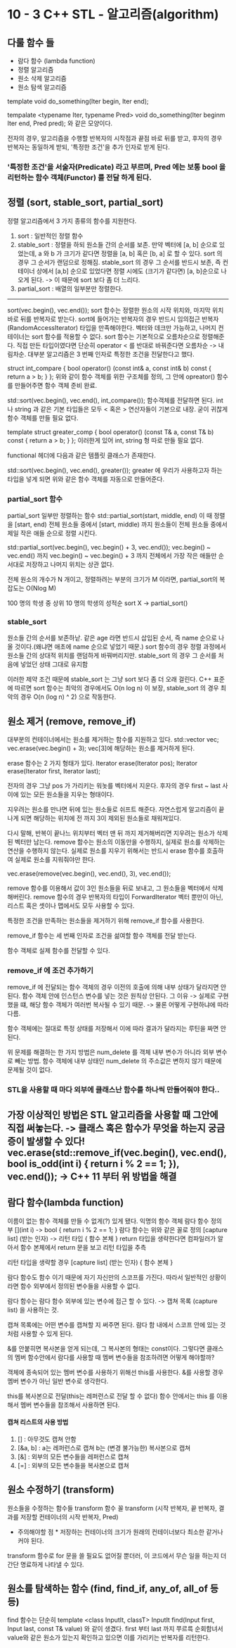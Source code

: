 # 10 - 3 C++ STL - 알고리즘(algorithm)
## 다룰 함수 들
- 람다 함수 (lambda function)
- 정렬 알고리즘
- 원소 삭제 알고리즘
- 원소 탐색 알고리즘

template <typename Iter>
void do_something(Iter begin, Iter end);

tempalate <typename Iter, typename Pred>
void do_something(Iter beginm Iter end, Pred pred);
와 같은 모양이다.

전자의 경우, 알고리즘을 수행할 반복자의 시작점과 끝점 바로 뒤를 받고, 후자의 경우 반복자는 동일하게 받되, '특정한 조건'을 추가 인자로 받게 된다.
### '특정한 조건'을 서술자(Predicate) 라고 부르며, Pred 에는 보통 bool 을 리턴하는 함수 객체(Functor) 를 전달 하게 된다.

## 정렬 (sort, stable_sort, partial_sort)
정렬 알고리즘에서 3 가지 종류의 함수를 지원한다.
1. sort : 일반적인 정렬 함수
2. stable_sort : 정렬을 하되 원소들 간의 순서를 보존.
만약 벡터에 [a, b] 순으로 있었는데, a 와 b 가 크기가 같다면 정렬을 [a, b] 혹은 [b, a] 로 할 수 있다.
sort 의 경우 그 순서가 랜덤으로 정해짐.
stable_sort 의 경우 그 순서를 반드시 보존, 즉 컨테이너 상에서 [a,b] 순으로 있었다면 정렬 시에도 (크기가 같다면) [a, b]순으로 나오게 된다. -> 이 때문에 sort 보다 좀 더 느리다.
3. partial_sort : 배열의 일부분만 정렬한다.
----
sort(vec.begin(), vec.end());
sort 함수는 정렬한 원소의 시작 위치와, 마지막 위치 바로 뒤를 반복자로 받는다.
sort에 들어가는 반복자의 경우 반드시 임의접근 반복자(RandomAccessIterator) 타입을 만족해야한다.
벡터와 데크만 가능하고, 나머지 컨테이너는 sort 함수를 적용할 수 없다.
sort 함수는 기본적으로 오름차순으로 정렬해준다.
직접 만든 타입이였다면 단순히 operator < 를 반대로 바꿔준다면 오름차순 -> 내림차순.
대부분 알고리즘은 3 번째 인자로 특정한 조건을 전달한다고 했다.

struct int_compare {
	bool operator() (const int& a, const int& b) const { return a > b; }
};
위와 같이 함수 객체를 위한 구조체를 정의, 그 안에 opreator() 함수를 만들어주면 함수 객체 준비 완료.

std::sort(vec.begin(), vec.end(), int_compare());
함수객체를 전달하면 된다.
int 나 string 과 같은 기본 타입들은 모두 < 혹은 > 연산자들이 기본으로 내장.
굳이 귀찮게 함수 객체를 만들 필요 없다.

template <typename T>
struct greater_comp {
	bool operator() (const T& a, const T& b) const { return a > b; }
};
이러한게 있어 int, string 형 따로 만들 필요 없다.

functional 헤더에 다음과 같은 템플릿 클래스가 존재한다.

std::sort(vec.begin(), vec.end(), greater<int>());
greater 에 우리가 사용하고자 하는 타입을 넣게 되면 위와 같은 함수 객체를 자동으로 만들어준다.

### partial_sort 함수
partial_sort 일부만 정렬하는 함수
std::partial_sort(start, middle, end)
이 때 정렬을 [start, end) 전체 원소들 중에서 [start, middle) 까지 원소들이 전체 원소들 중에서 제일 작은 애들 순으로 정렬 시킨다.

std::partial_sort(vec.begin(), vec.begin() + 3, vec.end());
vec.begin() ~ vec.end() 까지 vec.begin() ~ vec.begin() + 3 까지 전체에서 가장 작은 애들만 순서대로 저장하고 나머지 위치는 상관 없다.

전체 원소의 개수가 N 개이고, 정렬하려는 부분의 크기가 M 이라면, partial_sort의 복잡도는 O(Nlog M)

100 명의 학생 중 상위 10 명의 학생의 성적순
sort X -> partial_sort()

### stable_sort
원소들 간의 순서를 보존하낟.
같은 age 라면 반드시 삽입된 순서, 즉 name 순으로 나올 것이다.(왜냐면 애초에 name 순으로 넣었기 때문.)
sort 함수의 경우 정렬 과정에서 원소들 간의 상대적 위치를 랜덤하게 바꿔버리지만. stable_sort 의 경우 그 순서를 처음에 넣었던 상태 그대로 유지함

이러한 제약 조건 때문에 stable_sort 는 그냥 sort 보다 좀 더 오래 걸린다.
C++ 표준에 따르면 sort 함수는 최악의 경우에서도 O(n log n) 이 보장, stable_sort 의 경우 최악의 경우  O(n (log n) ^ 2) 으로 작동한다.

## 원소 제거 (remove, remove_if)
대부분의 컨테이너에서는 원소를 제거하는 함수를 지원하고 있다.
std::vector<int> vec;
vec.erase(vec.begin() + 3);
vec[3]에 해당하는 원소를 제거하게 된다.

erase 함수는 2 가지 형태가 있다.
Iterator erase(Iterator pos);
Iterator erase(Iterator first, Iterator last);
 
전자의 경우 그냥 pos 가 가리키는 워놋를 벡터에서 지운다.
후자의 경우 first ~ last 사이에 있는 모든 원소들을 지우는 형태이다.

지우려는 원소를 만나면 뒤에 있는 원소들로 쉬프트 해준다.
자연스럽게 알고리즘이 끝나게 되면 해당하는 위치에 전 까지 3이 제외된 원소들로 채워져있다.

다시 말해, 반복이 끝나느 위치부터 벡터 맨 뒤 까지 제거해버리면 지우려는 원소가 삭제된 벡터만 남는다.
remove 함수는 원소의 이동만을 수행하지, 실제로 원소를 삭제하는 연산을 수행하지 않는다.
실제로 원소를 지우기 위해서는 반드시 erase 함수를 호출하여 실제로 원소를 지워줘야만 한다.

vec.erase(remove(vec.begin(), vec.end(), 3), vec.end());

remove 함수를 이용해서 값이 3인 원소들을 뒤로 보내고, 그 원소들을 벡터에서 삭제해버린다.
remove 함수의 경우 반복자의 타입이 ForwardIterator
벡터 뿐만이 아닌, 리스트 혹은 셋이나 맵에서도 모두 사용할 수 있다.

특정한 조건을 만족하는 원소들을 제거하기 위해 remove_if 함수를 사용한다.

remove_if 함수는 세 번째 인자로 조건을 섦여할 함수 객체를 전달 받는다.

함수 객체로 실제 함수를 전달할 수 있다.

### remove_if 에 조건 추가하기
remove_if 에 전달되는 함수 객체의 경우 이전의 호출에 의해 내부 상태가 달라지면 안된다.
함수 객체 안에 인스턴스 변수를 넣는 것은 원칙상 안된다.
그 이유 -> 실제로 구현 했을 떄, 해당 함수 객체가 여러번 복사될 수 있기 때문.
-> 물론 어떻게 구현하냐에 따라 다름.

함수 객체에는 절대로 특정 상태를 저장해서 이에 따라 결과가 달라지는 루틴을 짜면 안된다.

위 문제를 해결하는 한 가지 방법은 num_delete 를 객체 내부 변수가 아니라 외부 변수로 빼는 방법.
함수 객체에 내부 상태인 num_delete 의 주소값은 변하지 않기 때문에 문제될 것이 없다.

### STL을 사용할 때 마다 외부에 클래스난 함수를 하나씩 만들어줘야 한다..
가장 이상적인 방법은 STL 알고리즘을 사용할 때 그안에 직접 써놓는다. -> 클래스 혹은 함수가 무엇을 하는지 궁금증이 발생할 수 있다!
vec.erase(std::remove_if(vec.begin(), vec.end(),
                         bool is_odd(int i) { return i % 2 == 1; }),
          vec.end());
		-> C++ 11 부터 위 방법을 해결
---
## 람다 함수(lambda function)
이름이 없는 함수 객체를 만들 수 없게(?) 있게 됐다. 익명의 함수 객체
람다 함수 정의 부
[](int i) -> bool { return i % 2 == 1; }
람다 함수는 위와 같은 꼴로 정의
[capture list] (받는 인자) -> 리턴 타입 { 함수 본체 }
return 타입을 생략한다면 컴파일러가 알아서 함수 본체에서 return 문을 보고 리턴 타입을 추측

리턴 타입을 생략할  경우
[capture list] (받는 인자) { 함수 본체 }

람다 함수도 함수 이기 때문에 자기 자신만의 스코프를 가진다. 따라서 일반적인 상황이라면 함수 외부에서 정의된 변수들을 사용할 수 없다.

람다 함수는 람다 함수 외부에 있는 변수에 접근 할 수 있다. -> 캡쳐 목록 (capture list) 을 사용하는 것.

캡쳐 목록에는 어떤 변수를 캡쳐할 지 써주면 된다.
람다 함 내에서 스코프 안에 있는 것 처럼 사용할 수 있게 된다.

&를 안붙히면 복사본을 얻게 되는데, 그 복사본의 형태는 const이다.
그렇다면 클래스의 멤버 함수안에서 람다를 사용할 때 멤버 변수들을 참조하려면 어떻게 해야할까?

객체에 종속되어 있는 멤버 변수를 사용하기 위해선 this를 사용한다. &를 사용할 경우 멤버 변수가 아닌 일반 변수로 생각한다.

this를 복사본으로 전달(this는 레퍼런스로 전달 할 수 없다) 함수 안에서는 this 를 이용해서 멤버 변수들을 참조해서 사용하면 된다.

#### 캡쳐 리스트의 사용 방법
1. [] : 아무것도 캡쳐 안함
2. [&a, b] : a는 레퍼런스로 캡쳐 b는 (변경 불가능한) 복사본으로 캡쳐
3. [&] : 외부의 모든 변수들을 레퍼런스로 캡쳐
4. [=] : 외부의 모든 변수들을 복사본으로 캡쳐

## 원소 수정하기 (transform)
원소들을 수정하는 함수들
transform 함수 꼴
transform (시작 반복자, 끝 반복자, 결과를 저장할 컨테이너의 시작 반복자, Pred)

* 주의해야할 점 *
저장하는 컨테이너의 크기가 원래의 컨테이너보다 최소한 같거나 커야 된다.

transform 함수로 for 문을 쓸 필요도 없어질 뿐더러, 이 코드에서 무슨 일을 하는지 더 간단 명료하게 나타낼 수 있다.

## 원소를 탐색하는 함수 (find, find_if, any_of, all_of 등등)
find 함수는 단순히
template <class InputIt, classT>
InputIt find(Input first, Input last, const T& value)
와 같이 생겼다. 
first 부터 last 까지 쭈르륵 순회함녀서 value와 같은 원소가 있는지 확인하고 있으면 이를 가리키는 반복자를 리턴한다.